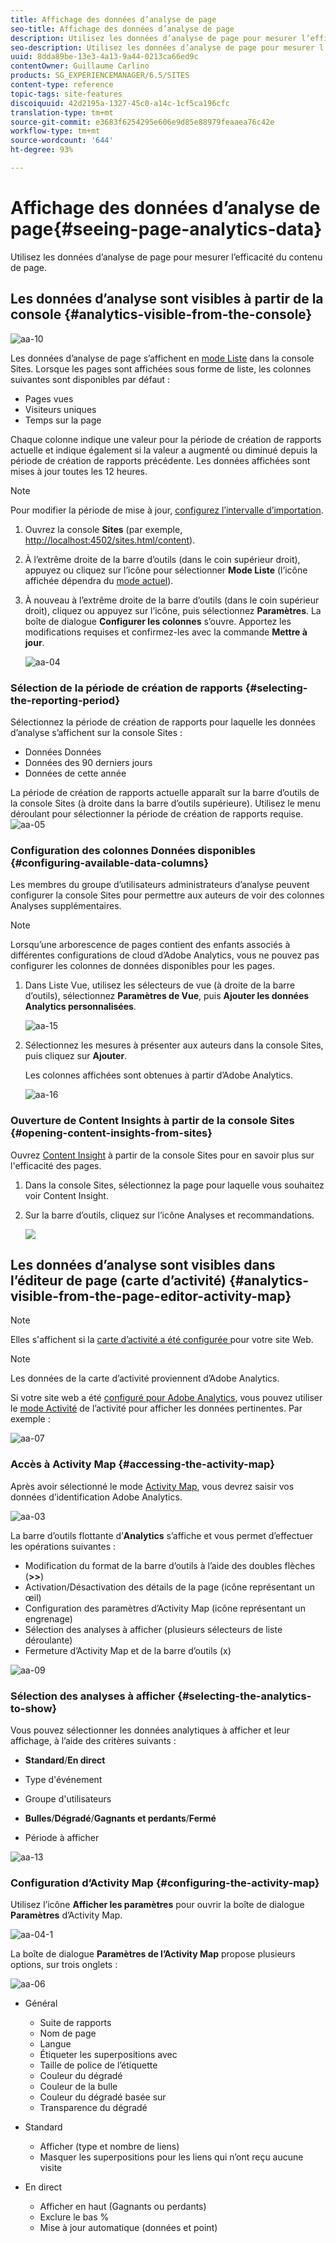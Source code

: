 ```yaml
---
title: Affichage des données d’analyse de page
seo-title: Affichage des données d’analyse de page
description: Utilisez les données d’analyse de page pour mesurer l’efficacité de leur contenu de page
seo-description: Utilisez les données d’analyse de page pour mesurer l’efficacité de leur contenu de page
uuid: 8dda89be-13e3-4a13-9a44-0213ca66ed9c
contentOwner: Guillaume Carlino
products: SG_EXPERIENCEMANAGER/6.5/SITES
content-type: reference
topic-tags: site-features
discoiquuid: 42d2195a-1327-45c0-a14c-1cf5ca196cfc
translation-type: tm+mt
source-git-commit: e3683f6254295e606e9d85e88979feaaea76c42e
workflow-type: tm+mt
source-wordcount: '644'
ht-degree: 93%

---
```



# Affichage des données d’analyse de page{#seeing-page-analytics-data}

Utilisez les données d’analyse de page pour mesurer l’efficacité du contenu de page.

## Les données d’analyse sont visibles à partir de la console  {#analytics-visible-from-the-console}

![aa-10](assets/aa-10.png)

Les données d’analyse de page s’affichent en [mode Liste](/help/sites-authoring/basic-handling.md#list-view) dans la console Sites. Lorsque les pages sont affichées sous forme de liste, les colonnes suivantes sont disponibles par défaut :

* Pages vues
* Visiteurs uniques
* Temps sur la page

Chaque colonne indique une valeur pour la période de création de rapports actuelle et indique également si la valeur a augmenté ou diminué depuis la période de création de rapports précédente. Les données affichées sont mises à jour toutes les 12 heures.

>[!NOTE]
>
>Pour modifier la période de mise à jour, [configurez l’intervalle d’importation](/help/sites-administering/adobeanalytics-connect.md#configuring-the-import-interval).

1. Ouvrez la console **Sites** (par exemple, [http://localhost:4502/sites.html/content](http://localhost:4502/sites.html/content)).
1. À l’extrême droite de la barre d’outils (dans le coin supérieur droit), appuyez ou cliquez sur l’icône pour sélectionner **Mode Liste** (l’icône affichée dépendra du [mode actuel](/help/sites-authoring/basic-handling.md#viewing-and-selecting-resources)).

1. À nouveau à l’extrême droite de la barre d’outils (dans le coin supérieur droit), cliquez ou appuyez sur l’icône, puis sélectionnez **Paramètres**. La boîte de dialogue **Configurer les colonnes** s’ouvre. Apportez les modifications requises et confirmez-les avec la commande **Mettre à jour**.

   ![aa-04](assets/aa-04.png)

### Sélection de la période de création de rapports {#selecting-the-reporting-period}

Sélectionnez la période de création de rapports pour laquelle les données d’analyse s’affichent sur la console Sites :

* Données  Données
* Données des 90 derniers jours
* Données de cette année

La période de création de rapports actuelle apparaît sur la barre d’outils de la console Sites (à droite dans la barre d’outils supérieure). Utilisez le menu déroulant pour sélectionner la période de création de rapports requise. ![aa-05](assets/aa-05.png)

### Configuration des colonnes Données disponibles {#configuring-available-data-columns}

Les membres du groupe d’utilisateurs administrateurs d’analyse peuvent configurer la console Sites pour permettre aux auteurs de voir des colonnes Analyses supplémentaires.

>[!NOTE]
>
>Lorsqu’une arborescence de pages contient des enfants associés à différentes configurations de cloud d’Adobe Analytics, vous ne pouvez pas configurer les colonnes de données disponibles pour les pages.

1. Dans Liste Vue, utilisez les sélecteurs de vue (à droite de la barre d’outils), sélectionnez **Paramètres de Vue**, puis **Ajouter les données Analytics personnalisées**.

   ![aa-15](assets/aa-15.png)

1. Sélectionnez les mesures à présenter aux auteurs dans la console Sites, puis cliquez sur **Ajouter**.

   Les colonnes affichées sont obtenues à partir d’Adobe Analytics.

   ![aa-16](assets/aa-16.png)

### Ouverture de Content Insights à partir de la console Sites {#opening-content-insights-from-sites}

Ouvrez [Content Insight](/help/sites-authoring/content-insights.md) à partir de la console Sites pour en savoir plus sur l&#39;efficacité des pages.

1. Dans la console Sites, sélectionnez la page pour laquelle vous souhaitez voir Content Insight.
1. Sur la barre d’outils, cliquez sur l’icône Analyses et recommandations.

   ![](do-not-localize/chlimage_1-16a.png)

## Les données d’analyse sont visibles dans l’éditeur de page (carte d’activité)  {#analytics-visible-from-the-page-editor-activity-map}

>[!NOTE]
>
>Elles s&#39;affichent si la [carte d’activité a été configurée ](/help/sites-administering/adobeanalytics-connect.md#configuring-for-the-activity-map)pour votre site Web.

>[!NOTE]
>
>Les données de la carte d’activité proviennent d’Adobe Analytics.

Si votre site web a été [configuré pour Adobe Analytics](/help/sites-administering/adobeanalytics-connect.md), vous pouvez utiliser le [mode Activité](/help/sites-authoring/author-environment-tools.md#page-modes) de l’activité pour afficher les données pertinentes. Par exemple :

![aa-07](assets/aa-07.png)

### Accès à Activity Map {#accessing-the-activity-map}

Après avoir sélectionné le mode [Activity Map](/help/sites-authoring/author-environment-tools.md#page-modes), vous devrez saisir vos données d’identification Adobe Analytics.

![aa-03](assets/aa-03.png)

La barre d’outils flottante d’**Analytics** s’affiche et vous permet d’effectuer les opérations suivantes :

* Modification du format de la barre d’outils à l’aide des doubles flèches (**>>**)
* Activation/Désactivation des détails de la page (icône représentant un œil)
* Configuration des paramètres d’Activity Map (icône représentant un engrenage)
* Sélection des analyses à afficher (plusieurs sélecteurs de liste déroulante)
* Fermeture d’Activity Map et de la barre d’outils (x)

![aa-09](assets/aa-09.png)

### Sélection des analyses à afficher {#selecting-the-analytics-to-show}

Vous pouvez sélectionner les données analytiques à afficher et leur affichage, à l’aide des critères suivants :

* **Standard**/**En direct**

* Type d&#39;événement
* Groupe d&#39;utilisateurs
* **Bulles**/**Dégradé**/**Gagnants et perdants**/**Fermé**

* Période à afficher

![aa-13](assets/aa-13.png)

### Configuration d’Activity Map {#configuring-the-activity-map}

Utilisez l’icône **Afficher les paramètres** pour ouvrir la boîte de dialogue **Paramètres** d’Activity Map.

![aa-04-1](assets/aa-04-1.png)

La boîte de dialogue **Paramètres de l’Activity Map** propose plusieurs options, sur trois onglets :

![aa-06](assets/aa-06.png)

* Général

   * Suite de rapports
   * Nom de page
   * Langue
   * Étiqueter les superpositions avec
   * Taille de police de l’étiquette
   * Couleur du dégradé
   * Couleur de la bulle
   * Couleur du dégradé basée sur
   * Transparence du dégradé

* Standard

   * Afficher (type et nombre de liens)
   * Masquer les superpositions pour les liens qui n’ont reçu aucune visite

* En direct

   * Afficher en haut (Gagnants ou perdants)
   * Exclure le bas %
   * Mise à jour automatique (données et point)

